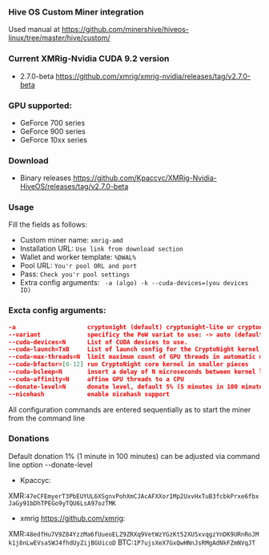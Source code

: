 ### Hive OS Custom Miner integration
Used manual at https://github.com/minershive/hiveos-linux/tree/master/hive/custom/

### Current XMRig-Nvidia CUDA 9.2 version
* 2.7.0-beta https://github.com/xmrig/xmrig-nvidia/releases/tag/v2.7.0-beta
### GPU supported:
 * GeForce 700 series
 * GeForce 900 series
 * GeForce 10xx series

### Download

* Binary releases https://github.com/Kpaccyc/XMRig-Nvidia-HiveOS/releases/tag/v2.7.0-beta

### Usage
Fill the fields as follows:
* Custom miner name:
```xmrig-amd```
* Installation URL:
```Use link from download section```
* Wallet and worker template:
```%DWAL%```
* Pool URL:
```You'r pool ORL and port```
* Pass:
```Check you'r pool settings```
* Extra config arguments:
``` -a (algo) -k --cuda-devices=(you devices ID)```


### Excta config arguments:

```json
-a                    cryptonight (default) cryptonight-lite or cryptonight-heavy
--variant             specificy the PoW variat to use: -> auto (default), 0 (v0), 1 (v1, aka monerov7, aeonv7), tube (ipbc), alloy, xtl (including autodetect for v5), msr, xhv, rto
--cuda-devices=N      List of CUDA devices to use.
--cuda-launch=TxB     List of launch config for the CryptoNight kernel
--cuda-max-threads=N  limit maximum count of GPU threads in automatic mode
--cuda-bfactor=[0-12] run CryptoNight core kernel in smaller pieces
--cuda-bsleep=N       insert a delay of N microseconds between kernel launches
--cuda-affinity=N     affine GPU threads to a CPU
--donate-level=N      donate level, default 5% (5 minutes in 100 minutes)
--nicehash            enable nicehash support
```
All configuration commands are entered sequentially as to start the miner from the command line


### Donations
Default donation 1% (1 minute in 100 minutes) can be adjusted via command line option --donate-level

* Kpaccyc:

XMR:```47eCFEmyerT3PbEUYUL6XSgnvPohXmCJAcAFXXor1Mp2UxvHxTuB3fcbkPrxe6fbxJaGy91bDhTPEGo9yTQU6LsA97ozTMK```

* xmrig https://github.com/xmrig:

XMR:```48edfHu7V9Z84YzzMa6fUueoELZ9ZRXq9VetWzYGzKt52XU5xvqgzYnDK9URnRoJMk1j8nLwEVsaSWJ4fhdUyZijBGUicoD```
BTC:```1P7ujsXeX7GxQwHNnJsRMgAdNkFZmNVqJT```

